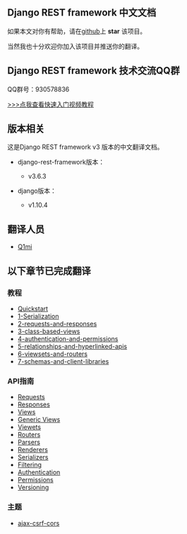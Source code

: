 ## Django REST framework 中文文档

如果本文对你有帮助，请在[github](https://github.com/Q1mi/Django-REST-framework-documentation/tree/master/)上 **star** 该项目。

当然我也十分欢迎你加入该项目并推送你的翻译。

## Django REST framework 技术交流QQ群

QQ群号：930578836

[>>>点我查看快速入门视频教程](http://edu.51cto.com/sd/8bbb1)

## 版本相关

这是Django REST framework v3 版本的中文翻译文档。

* django-rest-framework版本：

    - v3.6.3

* django版本：

    - v1.10.4

## 翻译人员

* [Q1mi](https://github.com/Q1mi)

## 以下章节已完成翻译

### 教程

* [Quickstart](/tutorial/quickstart_zh.md)
* [1-Serialization](/tutorial/1-serialization_zh.md)
* [2-requests-and-responses](/tutorial/2-requests-and-responses_zh.md)
* [3-class-based-views](/tutorial/3-class-based-views_zh.md)
* [4-authentication-and-permissions](/tutorial/4-authentication-and-permissions_zh.md)
* [5-relationships-and-hyperlinked-apis](/tutorial/5-relationships-and-hyperlinked-apis_zh.md)
* [6-viewsets-and-routers](/tutorial/6-viewsets-and-routers_zh.md)
* [7-schemas-and-client-libraries](/tutorial/7-schemas-and-client-libraries_zh.md)

### API指南

* [Requests](/api-guide/requests_zh.md)
* [Responses](/api-guide/responses_zh.md)
* [Views](/api-guide/views_zh.md)
* [Generic Views](/api-guide/generic-views_zh.md)
* [Viewets](/api-guide/viewsets_zh.md)
* [Routers](/api-guide/routers_zh.md)
* [Parsers](/api-guide/parsers_zh.md)
* [Renderers](/api-guide/renderers_zh.md)
* [Serializers](/api-guide/serializers_zh.md)
* [Filtering](/api-guide/filtering_zh.md)
* [Authentication](/api-guide/authentication_zh.md)
* [Permissions](/api-guide/permissions_zh.md)
* [Versioning](/api-guide/versioning_zh.md)

### 主题

* [ajax-csrf-cors](/topics/ajax-csrf-cors_zh.md)


